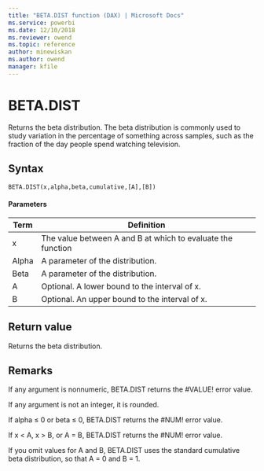 ```yaml
---
title: "BETA.DIST function (DAX) | Microsoft Docs"
ms.service: powerbi 
ms.date: 12/10/2018
ms.reviewer: owend
ms.topic: reference
author: minewiskan
ms.author: owend
manager: kfile
---
```

# BETA.DIST
Returns the beta distribution. The beta distribution is commonly used to study variation in the percentage of something across samples, such as the fraction of the day people spend watching television.  
  
## Syntax  
  
```dax
BETA.DIST(x,alpha,beta,cumulative,[A],[B])  
```
  
#### Parameters  
  
|Term|Definition|  
|--------|--------------|  
|x|The value between A and B at which to evaluate the function|  
|Alpha|A parameter of the distribution.|  
|Beta|A parameter of the distribution.|  
|A|Optional. A lower bound to the interval of x.|  
|B|Optional. An upper bound to the interval of x.|  
  
## Return value  
Returns the beta distribution.  
  
## Remarks  
If any argument is nonnumeric, BETA.DIST returns the #VALUE! error value. 

If any argument is not an integer, it is rounded. 
  
If alpha ≤ 0 or beta ≤ 0, BETA.DIST returns the #NUM! error value.  
  
If x &lt; A, x &gt; B, or A = B, BETA.DIST returns the #NUM! error value.  
  
If you omit values for A and B, BETA.DIST uses the standard cumulative beta distribution, so that A = 0 and B = 1.  
  

